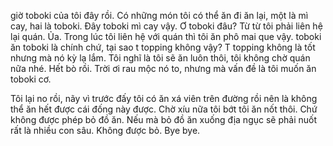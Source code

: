 giờ toboki của tôi đây rồi. Có những món tôi có thể ăn đi ăn lại, một là mì cay, hai là toboki. Đây toboki mì cay vậy. Ơ toboki đâu? Từ từ tôi phải liên hệ lại quán. Ủa. Trong lúc tôi liên hệ với quán thì tôi ăn phô mai que vậy. toboki ăn toboki là chính chứ, tại sao t topping không vậy? T topping không là tốt nhưng mà nó kỳ lạ lắm. 
Tôi nghĩ là tôi sẽ ăn luôn thôi, tôi không chờ quán nữa nhé. Hết bò rồi. Trời ơi rau mộc nó to, nhưng mà vấn đề là tôi muốn ăn toboki cơ.

Tôi lại no rồi, nãy vì trước đấy tôi có ăn xá viên trên đường rồi nên là không thể ăn hết được cái đống này được. Chờ xíu nữa tôi bớt tôi ăn nốt thôi. Chứ không được phép bỏ đồ ăn. Nếu mà bỏ đồ ăn xuống địa ngục sẽ phải nuốt rất là nhiều con sâu. Không được bỏ. Bye bye.
